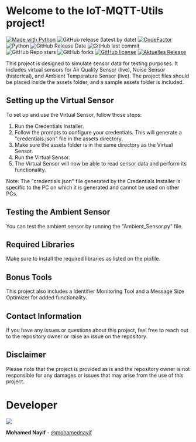 # Welcome to the IoT-MQTT-Utils project!

[![Made with Python](https://img.shields.io/badge/made%20with-Python-blue.svg)](https://www.python.org)
![GitHub release (latest by date)](https://img.shields.io/github/v/release/mohamednayif/IoT-MQTT-Utils)
[![CodeFactor](https://www.codefactor.io/repository/github/mohamednayif/IoT-MQTT-Utils/badge)](https://www.codefactor.io/repository/github/mohamednayif/IoT-MQTT-Utils)
![Python](https://img.shields.io/badge/python-v3.11%2B-blue)
![GitHub Release Date](https://img.shields.io/github/release-date/mohamednayif/IoT-MQTT-Utils?logo=github)
![GitHub last commit](https://img.shields.io/github/last-commit/mohamednayif/IoT-MQTT-Utils?logo=github)
![GitHub Repo stars](https://img.shields.io/github/stars/mohamednayif/IoT-MQTT-Utils?style=social)
![GitHub forks](https://img.shields.io/github/forks/mohamednayif/IoT-MQTT-Utils?style=social)
[![GitHub license](https://img.shields.io/github/license/mohamednayif/IoT-MQTT-Utils.svg)](https://github.com/mohamednayif/IoT-MQTT-Utils/blob/main/LICENSE)
[![Aktuelles Release](https://img.shields.io/github/workflow/status/mohamednayif/IoT-MQTT-Utils/app%20Core/master)](https://github.com/mohamednayif/IoT-MQTT-Utils/actions/workflows/app.yml)

This project is designed to simulate sensor data for testing purposes. It includes virtual sensors for Air Quality Sensor (live), Noise Sensor (historical), and Ambient Temperature Sensor (live). The project files should be placed inside the assets folder, and a sample assets folder is included.

## Setting up the Virtual Sensor
To set up and use the Virtual Sensor, follow these steps:

1. Run the Credentials Installer.
2. Follow the prompts to configure your credentials. This will generate a "credentials.json" file in the assets directory.
3. Make sure the assets folder is in the same directory as the Virtual Sensor.
4. Run the Virtual Sensor.
5. The Virtual Sensor will now be able to read sensor data and perform its functionality.

Note: The "credentials.json" file generated by the Credentials Installer is specific to the PC on which it is generated and cannot be used on other PCs.

## Testing the Ambient Sensor
You can test the ambient sensor by running the "Ambient_Sensor.py" file.

## Required Libraries
Make sure to install the required libraries as listed on the pipfile.

## Bonus Tools
This project also includes a Identifier Monitoring Tool and a Message Size Optimizer for added functionality.

## Contact Information
If you have any issues or questions about this project, feel free to reach out to the repository owner or raise an issue on the repository.

## Disclaimer
Please note that the project is provided as is and the repository owner is not responsible for any damages or issues that may arise from the use of this project.

# Developer

<a href="https://github.com/mohamednayif/">
  <img src="https://contrib.rocks/image?repo=mohamednayif/IoT-MQTT-Utils" />
</a>


**Mohamed Nayif** - [@mohamednayif](https://github.com/mohamednayif/)
